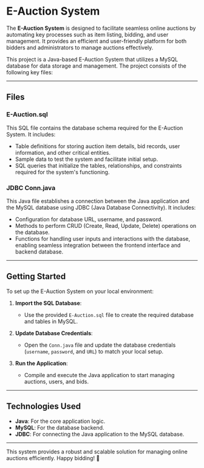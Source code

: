 # **E-Auction System**

The **E-Auction System** is designed to facilitate seamless online auctions by automating key processes such as item listing, bidding, and user management. It provides an efficient and user-friendly platform for both bidders and administrators to manage auctions effectively.

This project is a Java-based E-Auction System that utilizes a MySQL database for data storage and management. The project consists of the following key files:

---

## **Files**

### **E-Auction.sql**
This SQL file contains the database schema required for the E-Auction System. It includes:
- Table definitions for storing auction item details, bid records, user information, and other critical entities.
- Sample data to test the system and facilitate initial setup.
- SQL queries that initialize the tables, relationships, and constraints required for the system's functioning.

### **JDBC Conn.java**
This Java file establishes a connection between the Java application and the MySQL database using JDBC (Java Database Connectivity). It includes:
- Configuration for database URL, username, and password.
- Methods to perform CRUD (Create, Read, Update, Delete) operations on the database.
- Functions for handling user inputs and interactions with the database, enabling seamless integration between the frontend interface and backend database.

---

## **Getting Started**

To set up the E-Auction System on your local environment:

1. **Import the SQL Database**:  
   - Use the provided `E-Auction.sql` file to create the required database and tables in MySQL.

2. **Update Database Credentials**:  
   - Open the `Conn.java` file and update the database credentials (`username`, `password`, and `URL`) to match your local setup.

3. **Run the Application**:  
   - Compile and execute the Java application to start managing auctions, users, and bids.

---

## **Technologies Used**

- **Java**: For the core application logic.
- **MySQL**: For the database backend.
- **JDBC**: For connecting the Java application to the MySQL database.

---

This system provides a robust and scalable solution for managing online auctions efficiently. Happy bidding! 🎉
